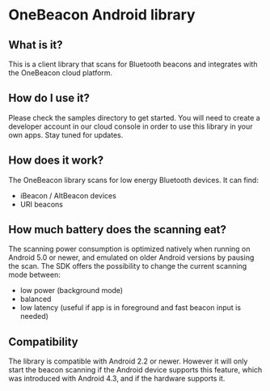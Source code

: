 # OneBeacon Android library

## What is it?
This is a client library that scans for Bluetooth beacons and integrates with the OneBeacon cloud platform.

## How do I use it?
Please check the samples directory to get started. You will need to create a developer account in our cloud console in order to use this library in your own apps. Stay tuned for updates.

## How does it work?
The OneBeacon library scans for low energy Bluetooth devices. It can find:
- iBeacon / AltBeacon devices
- URI beacons

## How much battery does the scanning eat?
The scanning power consumption is optimized natively when running on Android 5.0 or newer, and emulated on older Android versions by pausing the scan. The SDK offers the possibility to change the current scanning mode between:
- low power (background mode)
- balanced
- low latency (useful if app is in foreground and fast beacon input is needed)

## Compatibility
The library is compatible with Android 2.2 or newer. However it will only start the beacon scanning if the Android device supports this feature, which was introduced with Android 4.3, and if the hardware supports it.
